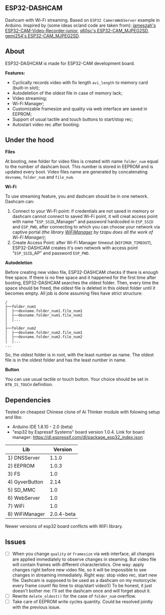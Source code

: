## ESP32-DASHCAM

Dashcam with Wi-Fi streaming.
Based on `ESP32 CameraWebServer` example in Arduino.
Inspired by (some ideas or/and code are taken from):
	[jameszah's ESP32-CAM-Video-Recorder-junior](https://github.com/jameszah/ESP32-CAM-Video-Recorder-junior),
	[s60sc's ESP32-CAM_MJPEG2SD](https://github.com/s60sc/ESP32-CAM_MJPEG2SD),
	[gemi254's ESP32-CAM_MJPEG2SD](https://github.com/gemi254/ESP32-CAM_MJPEG2SD).

## About

ESP32-DASHCAM is made for ESP32-CAM development board.

**Features:**
- Cyclically records video with fix length `avi_length` to memory card (built-in slot);
- Autodeletion of the oldest file in case of memory lack;
- Video streaming;
- Wi-Fi Manager;
- Customizable framesize and quality via web interface are saved in EEPROM;
- Support of usual tactile and touch buttons to start/stop rec;
- Autostart video rec after booting.

## Under the hood

**Files**

At booting, new folder for video files is created with name `folder_num` equal to the number of dashcam boot.
This number is stored in EEPROM and is updated every boot.
Video files name are generated by concatenating `devname`, `folder_num` and `file_num`.


**Wi-Fi**

To use streaming feature, you and dashcam should be in one network.
Dashcam can:

1. Connect to your Wi-Fi point: if credentials are not saved in memory or dashcam cannot connect to saved Wi-Fi point, it will creat access point with name "`ESP_SSID`_Manager" and password hardcoded in `ESP_SSID` and `ESP_PWD`, after connecting to which you can choose your network via captive portal *(the library [WiFiManager](https://github.com/tzapu/WiFiManager) by tzapu does all the work of Wi-Fi Manager)*;
2. Create Access Point: after Wi-Fi Manager timeout (`WIFIMGR_TIMEOUT`), ESP32-DASHCAM creates it's own network with access point "`ESP_SSID`_AP" and password `ESP_PWD`.

**Autodeletion**

Before creating new video file, ESP32-DASHCAM checks if there is enough free space.
If there is no free space and it happened for the first time after booting, ESP32-DASHCAM searches the oldest folder.
Then, every time the space should be freed, the oldest file is deleted in this oldest folder until it becomes empty.
All job is done assuming files have strict structure:
```text
/
├──folder_num1
│  ├──devname.folder_num1.file_num1
│  ├──devname.folder_num1.file_num2
│  │...
│
├──folder_num2
│  ├──devname.folder_num2.file_num1
│  ├──devname.folder_num2.file_num2
│  │...
...
```
So, the oldest folder is in root, with the least number as name.
The oldest file is in the oldest folder and has the least number in name.

**Button**

You can use usual tactile or touch button. Your choice should be set in `BTN_IS_TOUCH` definition.


## Dependencies

Tested on cheapest Chinese clone of Ai Thinker module with folowing setup and libs:
 - Arduino IDE 1.8.10 - 2.0 (beta)
 - "esp32 by Espressif Systems" board version 1.0.4. Link for board manager: https://dl.espressif.com/dl/package_esp32_index.json

| Lib					| Version	|
| ----------------------|-----------|
| 1) DNSServer			| 1.1.0		|
| 2) EEPROM				| 1.0.3		|
| 3) FS					| 1.0		|
| 4) GyverButton		| 2.14		|
| 5) SD_MMC				| 1.0		|
| 6) WebServer			| 1.0		|
| 7) WiFi				| 1.0		|
| 8) WiFiManager		| 2.0.4-beta|

Newer versions of esp32 board conflicts with WiFi library.


## Issues
- [ ] When you change `quality` or `framesize` via web interface, all changes are applied immediately to observe changes in steaming. But video file will contain frames with different characteristics.
One way: apply changes right before new video file, so it will be impossible to see changes in streaming immediately.
Right way: stop video rec, start new file. Dashcam is supposed to be used as a dashcam on my motorcycle: every frame count! No time to stop/start video!)) To be honest, it just doesn't bother me: I'll set the dashcam once and will forget about it.
- [ ] Rewrite `delete_oldest()` for the case of `folder_num` overflow.
- [ ] Take care of EEPROM write cycles quantity. Could be resolved jointly with the previous issue.
